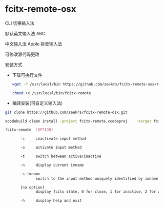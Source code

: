 # fcitx-remote-osx

CLI 切换输入法

默认英文输入法 ABC

中文输入法 Apple 拼音输入法

可修改源代码更改

安装方式

- 下载可执行文件

  ```bash
  wget -P /usr/local/bin https://github.com/zeekrs/fcitx-remote-osx/releases/download/v0.0.1/fcitx-remote

  chmod +x /usr/local/bin/fcitx-remote

  ```

- 编译安装(可自定义输入法)

```bash
git clone https://github.com/zeekrs/fcitx-remote-osx.git

xcodebuild clean install -project fcitx-remote.xcodeproj    -target fcitx-remote -configuration Release DSTROOT="/"

fcitx-remote  [OPTION]

       -c     inactivate input method

       -o     activate input method

       -t     switch between active/inactive

       -n     display current imname

       -s imname
              switch to the input method uniquely identified by imname

       [no option]
              display fcitx state, 0 for close, 1 for inactive, 2 for active

       -h     display help and exit

```
